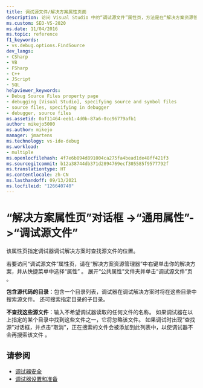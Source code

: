 ```yaml
---
title: 调试源文件/解决方案属性页面
description: 访问 Visual Studio 中的“调试源文件”属性页，方法是在“解决方案资源管理器”中右键单击你的解决方案，然后选择“属性”>“通用属性”。
ms.custom: SEO-VS-2020
ms.date: 11/04/2016
ms.topic: reference
f1_keywords:
- vs.debug.options.FindSource
dev_langs:
- CSharp
- VB
- FSharp
- C++
- JScript
- SQL
helpviewer_keywords:
- Debug Source Files property page
- debugging [Visual Studio], specifying source and symbol files
- source files, specifying in debugger
- debugger, source files
ms.assetid: 0af11464-eeb1-4d0b-87a6-0cc96779afb1
author: mikejo5000
ms.author: mikejo
manager: jmartens
ms.technology: vs-ide-debug
ms.workload:
- multiple
ms.openlocfilehash: 4f7e6b894d891004ca275fa4bead1de48ff421f3
ms.sourcegitcommit: b12a38744db371d2894769ecf305585f9577792f
ms.translationtype: HT
ms.contentlocale: zh-CN
ms.lasthandoff: 09/13/2021
ms.locfileid: "126640740"
---
```

# <a name="debug-source-files-common-properties-solution-property-pages-dialog-box"></a>“解决方案属性页”对话框 ->“通用属性”->“调试源文件”
该属性页指定调试器调试解决方案时查找源文件的位置。

 若要访问“调试源文件”属性页，请在“解决方案资源管理器”中右键单击你的解决方案，并从快捷菜单中选择“属性”  。 展开“公共属性”文件夹并单击“调试源文件”页 。

 **包含源代码的目录**：包含一个目录列表，调试器在调试解决方案时将在这些目录中搜索源文件。 还可搜索指定目录的子目录。

 **不查找这些源文件**：输入不希望调试器读取的任何文件的名称。 如果调试器在以上指定的某个目录中找到这些文件之一，它将忽略该文件。 如果调试时出现“查找源”对话框，并点击“取消”，正在搜索的文件会被添加到此列表中，以使调试器不会再搜索该文件 。

## <a name="see-also"></a>请参阅

- [调试器安全](../debugger/debugger-security.md)
- [调试器设置和准备](../debugger/debugger-settings-and-preparation.md)